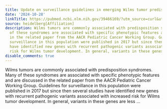 ```yaml
---
title: Update on surveillance guidelines in emerging Wilms tumor predisposition syndromes
date: '2024-10-28'
linkTitle: https://pubmed.ncbi.nlm.nih.gov/39466169/?utm_source=curl&utm_medium=rss&utm_campaign=pubmed-2&utm_content=1FakS-2QOkCT8HsMOQP1bCRQ4YzyumYOmxmF0moLsQ3dFB1E9V&fc=20220326224207&ff=20241028182403&v=2.18.0.post9+e462414
source: heidelberg[Affiliation]
description: Wilms tumors are commonly associated with predisposition syndromes. Many
  of these syndromes are associated with specific phenotypic features and are discussed
  in the related paper from the AACR Pediatric Cancer Working Group. Guidelines for
  surveillance in this population were published in 2017 but since then several studies
  have identified new genes with recurrent pathogenic variants associated with increased
  risk for Wilms tumor development. In general, variants in these genes are less ...
disable_comments: true
---
```

Wilms tumors are commonly associated with predisposition syndromes. Many of these syndromes are associated with specific phenotypic features and are discussed in the related paper from the AACR Pediatric Cancer Working Group. Guidelines for surveillance in this population were published in 2017 but since then several studies have identified new genes with recurrent pathogenic variants associated with increased risk for Wilms tumor development. In general, variants in these genes are less ...